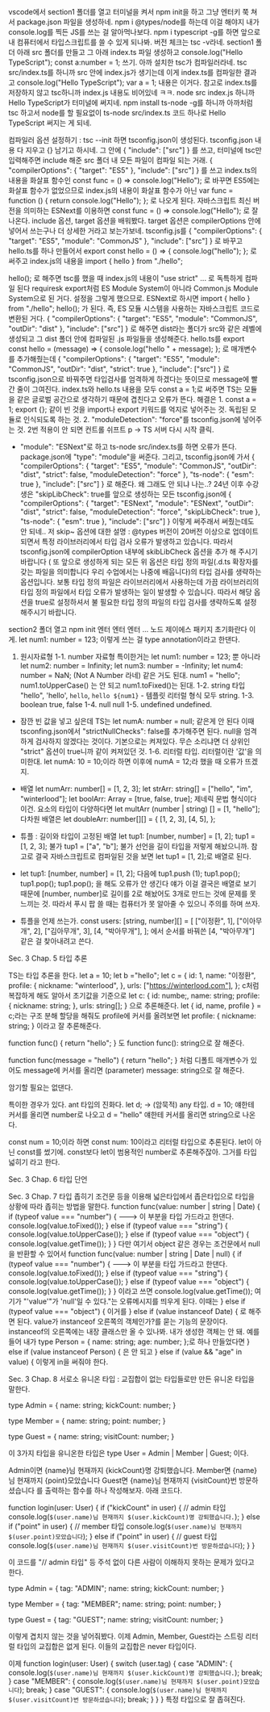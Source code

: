 vscode에서 section1 폴더를 열고
터미널을 켜서 npm init을 하고
그냥 엔터키 쭉 쳐서 package.json 파일을 생성하네.
npm i @types/node를 하는데
이걸 해야지 내가 console.log를 찍든 JS를 쓰는 걸 알아먹나보다.
npm i typescript -g를 하면
앞으로 내 컴퓨터에서 타입스크립트를 쓸 수 있게 되나봐.
버전 체크는 tsc -v라네.
section1 폴더 아래 src 폴더를 만들고 그 아래 index.ts 파일 생성하고
console.log("Hello TypeScript");
const a:number = 1;
쓰기.
아까 설치한 tsc가 컴파일러라네.
tsc src/index.ts를 하니까 src 안에 index.js가 생기는데
이게 index.ts를 컴파일한 결과고
console.log("Hello TypeScript");
var a = 1;
내용은 이거다.
참고로 index.ts를 저장하지 않고 tsc하니까 index.js 내용도 비어있네 ㅋㅋ.
node src index.js 하니까
Hello TypeScript가 터미널에 써지네.
npm install ts-node -g를 하니까
아까처럼 tsc 하고서 node를 할 필요없이
ts-node src/index.ts 코드 하나로
Hello TypeScript 써지는 게 되네.

컴파일러 옵션 설정하기 :
tsc --init 하면 tsconfig.json이 생성된다.
tsconfig.json 내용 다 지우고 {} 남기고 하시네.
그 안에
{
  "include": ["src"]
}
를 쓰고, 터미널에 tsc만 입력해주면 include 해준 src 폴더 내 모든 파일이
컴파일 되는 거래.
{
  "compilerOptions": {
    "target": "ES5"
  },
  "include": ["src"]
}
를 쓰고 index.ts의 내용을 화살표 함수인
const func = () => console.log("Hello");
로 바꾸면 ES5에는 화살표 함수가 없었으므로
index.js의 내용이 화살표 함수가 아닌
var func = function () {
  return console.log("Hello");
};
로 나오게 된다.
자바스크립트 최신 버전을 의미하는 ESNext를 이용하면
const func = () => console.log("Hello");
로 잘 나온다.
include 옵션, target 옵션을 배워봤다.
target 옵션은 compilerOptions 안에 넣어서 쓰는구나
더 상세한 거라고 보는가보네.
tsconfig.js를
{
  "compilerOptions": {
    "target": "ES5",
    "module": "CommonJS"
  },
  "include": ["src"]
}
로 바꾸고
hello.ts를 하나 만들어서
export const hello = () => {
  console.log("hello");
};
로 써주고
index.js의 내용을
import { hello } from "./hello";

hello();
로 해주면
tsc를 했을 때 index.js의 내용이
"use strict"
...
로 독특하게 컴파일 된다
requiresk export처럼 ES Module System이 아니라
Common.js Module System으로 된 거다. 설정을 그렇게 했으므로.
ESNext로 하시면
import { hello } from "./hello";
hello();
가 된다. 즉, ES 모듈 시스템을 사용하는 자바스크립트 코드로 변환된 거다.
{
  "compilerOptions": {
    "target": "ES5",
    "module": "CommonJS",
    "outDir": "dist"
  },
  "include": ["src"]
}
로 해주면 dist라는 폴더가 src와 같은 레벨에 생성되고
그 dist 폴더 안에 컴파일된 .js 파일들을 생성해준다.
hello.ts를
export const hello = (message) => {
  console.log("hello " + message);
};
로 매개변수를 추가해줬는데
{
  "compilerOptions": {
    "target": "ES5",
    "module": "CommonJS",
    "outDir": "dist",
    "strict": true
  },
  "include": ["src"]
}
로 tsconfig.json으로 바꿔주면
타입검사를 엄격하게 하겠다는 뜻이므로 message에 빨간 줄이 그여진다.
index.ts와 hello.ts 내용을 모두
const a = 1;로 써주면
TS는 모듈을 같은 글로벌 공간으로 생각하기 때문에 겹친다고 오류가 뜬다.
해결은 1. const a = 1; export {}; 같이 빈 것을 import나 export 키워드를
억지로 넣어주는 것. 독립된 모듈로 인식되도록 하는 것.
2. "moduleDetection": "force"를 tsconfig.json에 넣어주는 것.
2번 적용이 안 되면 컨트롤 쉬프트 p -> TS 서버 다시 시작 클릭.
* "module": "ESNext"로 하고 ts-node src/index.ts를 하면 오류가 뜬다.
package.json에 "type": "module"을 써준다.
그리고, tsconfig.json에 가서
{
  "compilerOptions": {
    "target": "ES5",
    "module": "CommonJS",
    "outDir": "dist",
    "strict": false,
    "moduleDetection": "force"
  },
  "ts-node": {
    "esm": true
  },
  "include": ["src"]
}
로 해준다.
왜 그래도 안 되냐 나는..?
24년 이후 수강생은 "skipLibCheck": true를
앞으로 생성하는 모든 tsconfig.json에
{
  "compilerOptions": {
    "target": "ESNext",
    "module": "ESNext",
    "outDir": "dist",
    "strict": false,
    "moduleDetection": "force",
    "skipLibCheck": true
  },
  "ts-node": {
    "esm": true
  },
  "include": ["src"]
}
이렇게 써주래서 써줬는데도 안 되네..
저 skip~ 옵션에 대한 설명 : 
@types 버전이 20버전 이상으로 업데이트되면서 특정 라이브러리에서 타입 검사 오류가 발생하고 있습니다.
따라서 tsconfig.json에 compilerOption 내부에 skibLibCheck 옵션을 추가 해 주시기 바랍니다
( 또 앞으로 생성하게 되는 모든 위 옵션은 타입 정의 파일(.d.ts 확장자를 갖는 파일을 의미합니다 우리 수업에서는 나중에 배웁니다)의 타입 검사를 생략하는 옵션입니다.
보통 타입 정의 파일은 라이브러리에서 사용하는데 가끔 라이브러리의 타입 정의 파일에서 타입 오류가 발생하는 일이 발생할 수 있습니다.
따라서 해당 옵션을 true로 설정하셔서 불 필요한 타입 정의 파일의 타입 검사를 생략하도록 설정해주시기 바랍니다.

section2 폴더 열고 npm init 엔터 엔터 엔터 ... 노드 제이에스 패키지 초기화란다 이게.
let num1: number = 123; 이렇게 쓰는 걸 type annotation이라고 한댄다.
1. 원시자료형
1-1. number 자료형
특이한거는 let num1: number = 123; 뿐 아니라
let num2: number = Infinity;
let num3: number = -Infinity;
let num4: number = NaN; (Not A Number 라네)
같은 거도 된대.
num1 = "hello";
num1.toUpperCase()
는 안 되고
num1.toFixed()는 된대.
1-2. string 타입
"hello", 'hello', `hello`, `hello ${num1}` - 템플릿 리터럴 형식
모두 string.
1-3. boolean
true, false
1-4. null
null
1-5. undefined
undefined.
* 잠깐 빈 값을 넣고 싶은데 TS는 let numA: number = null; 같은게 안 된다
이때 tsconfing.json에서 "strictNullChecks": false를 추가해주면 된다.
null을 엄격하게 검사하지 않겠다는 것이다. 기본으로는 켜져있다.
무슨 소리냐면 더 상위인 "strict" 옵션이 true니까 같이 켜져있던 것.
1-6. 리터럴 타입. 리터럴이란 '값'을 의미한대.
let numA: 10 = 10;이라 하면
이후에 numA = 12;라 했을 때 오류가 뜨겠지.

* 배열
let numArr: number[] = [1, 2, 3];
let strArr: string[] = ["hello", "im", "winterlood"];
let boolArr: Array<boolean> = [true, false, true]; 제네릭 문법 형식이다 이건.
요소의 타입이 다양하다면
let multArr (number | string) [] = [1, "hello"];
다차원 배열은
let doubleArr: number[][] = {
  [1, 2, 3],
  [4, 5],
};
* 튜플 : 길이와 타입이 고정된 배열
let tup1: [number, number] = [1, 2];
tup1 = [1, 2, 3]; 불가
tup1 = ["a", "b"]; 불가
선언을 길이 타입을 저렇게 해놨으니까.
참고로 결국 자바스크립트로 컴파일된 것을 보면
let tup1 = [1, 2];로 배열로 된다.
* let tup1: [number, number] = [1, 2]; 다음에
tup1.push (1);
tup1.pop();
tup1.pop();
tup1.pop();
을 해도 오류가 안 생긴다
얘가 이걸 결국은 배열로 보기 때문에 [number, number]로
길이를 2로 해놨어도 3개로 만드는 것에 문제를 못 느끼는 것.
따라서 푸시 팝 쓸 때는 컴퓨터가 못 알아줄 수 있으니 주의를 하며 쓰자.
* 튜플을 언제 쓰는가.
const users: [string, number][] = [
  ["이정환", 1], 
  ["이아무개", 2],
  ["김아무개", 3],
  [4, "박아무개"],
];
에서 순서를 바꿔쓴 [4, "박아무개"] 같은 걸 찾아내려고 쓴다.





Sec. 3 Chap. 5 타입 추론

TS는 타입 추론을 한다.
let a = 10;
let b ="hello";
let c = {
  id: 1, 
  name: "이정환",
  profile: {
    nickname: "winterlood",
  },
  urls: ["https://winterlood.com"],
};
c처럼 복잡하게 해도 알아서 초기값을 기준으로
let c: {
  id: numbe;, 
  name: string;
  profile: {
    nickname: string;
  },
  urls: string[];
}
으로 추론해준다.
let { id, name, profile } = c;라는 구조 분해 할당을 해줘도 profile에 커서를 올려보면
let profile: {
    nickname: string;
}
이라고 잘 추론해준다.

function func() {
  return "hello";
}
도
function func(): string으로 잘 해준다.

function func(message = "hello") {
  return "hello";
}
처럼 디폴트 매개변수가 있어도 message에 커서를 올리면
(parameter) message: string으로 잘 해준다.

암기할 필요는 없댄다.

특이한 경우가 있다. ant 타입의 진화다.
let d; -> (암묵적) any 타입.
d = 10; 얘한테 커서를 올리면 number로 나오고
d = "hello" 얘한테 커서를 올리면 string으로 나온다.

const num = 10;이라 하면 const num: 10이라고 리터럴 타입으로 추론된다. let이 아닌 const를 썼기에.
const보다 let이 범용적인 number로 추론해주잖아. 그거를 타입 넓히기 라고 한다.





Sec. 3 Chap. 6 타입 단언

Sec. 3 Chap. 7 타입 좁히기
조건문 등을 이용해 넓은타입에서 좁은타입으로 타입을 상황에 따라 좁히는 방법을 말한다.
function func(value: number | string | Date) {
  if (typeof value === "number") { ---> 이 부분을 타입 가드라고 한댄다.
    console.log(value.toFixed());
  } else if (typeof value === "string") {
    console.log(value.toUpperCase());
  } else if (typeof value === "object") {
    console.log(value.getTime());
  }
}
다만 여기서 object 같은 경우는 조건문에서 null을 반환할 수 있어서
function func(value: number | string | Date | null) {
  if (typeof value === "number") { ---> 이 부분을 타입 가드라고 한댄다.
    console.log(value.toFixed());
  } else if (typeof value === "string") {
    console.log(value.toUpperCase());
  } else if (typeof value === "object") {
    console.log(value.getTime());
  }
}
이라고 쓰면 console.log(value.getTime()); 여기가 "'value'"가 'null'일 수 있다."는 오류메시지를 띄우게 된다.
이때는  } else if (typeof value === "object") { 이거를   } else if (value instanceof Date) { 로 해주면 된다.
value가 instanceof 오른쪽의 객체인가?를 묻는 기능의 문장이다.
instanceof의 오른쪽에는 내장 클래스만 올 수 있나봐. 내가 생성한 객체는 안 돼.
예를 들어 내가
type Person = {
  name: string;
  age: number;
};로 하나 만들었다면 } else if (value instanceof Person) { 은 안 되고
  } else if (value && "age" in value) { 이렇게 in을 써줘야 한다.





Sec. 3 Chap. 8 서로소 유니온 타입 : 교집합이 없는 타입들로만 만든 유니온 타입을 말한다.

type Admin = {
  name: string;
  kickCount: number;
}

type Member = {
  name: string;
  point: number;
}

type Guest = {
  name: string;
  visitCount: number;
}

이 3가지 타입을 유니온한 타입은
type User = Admin | Member | Guest;
이다.

Admin이면 {name}님 현재까지 {kickCount}명 강퇴했습니다.
Member면 {name}님 현재까지 {point}모았습니다
Guest면 {name}님 현재까지 {visitCount}번 방문하셨습니다
를 출력하는 함수를 하나 작성해보자. 아래 코드다.

function login(user: User) {
  if ("kickCount" in user) {
    // admin 타입
    console.log(`$(user.name)님 현재까지 $(user.kickCount)명 강퇴했습니다.`);
  } else if ("point" in user) {
    // member 타입
    console.log(`$(user.name)님 현재까지 $(user.point)모았습니다`);
  } else if ("point" in user) {
    // guest 타입
    console.log(`$(user.name)님 현재까지 $(user.visitCount)번 방문하셨습니다`);
  }
}

이 코드를 "// admin 타입" 등 주석 없이 다른 사람이 이해하지 못하는 문제가 있다고 한다.

type Admin = {
  tag: "ADMIN";
  name: string;
  kickCount: number;
}

type Member = {
  tag: "MEMBER";
  name: string;
  point: number;
}

type Guest = {
  tag: "GUEST";
  name: string;
  visitCount: number;
}

이렇게 겹치지 않는 것을 넣어줘봤다. 이제 Admin, Member, Guest라는 스트링 리터럴 타입의 교집합은 없게 된다. 이들의 교집합은 never 타입이다.

이제
function login(user: User) {
  switch (user.tag) {
    case "ADMIN": {
      console.log(`$(user.name)님 현재까지 $(user.kickCount)명 강퇴했습니다.`);
      break;
    }
    case "MEMBER": {
      console.log(`$(user.name)님 현재까지 $(user.point)모았습니다`);
      break;
    }
    case "GUEST": {
      console.log(`$(user.name)님 현재까지 $(user.visitCount)번 방문하셨습니다`);
      break;
    }
  }
}
특정 타입으로 잘 좁혀진다.
